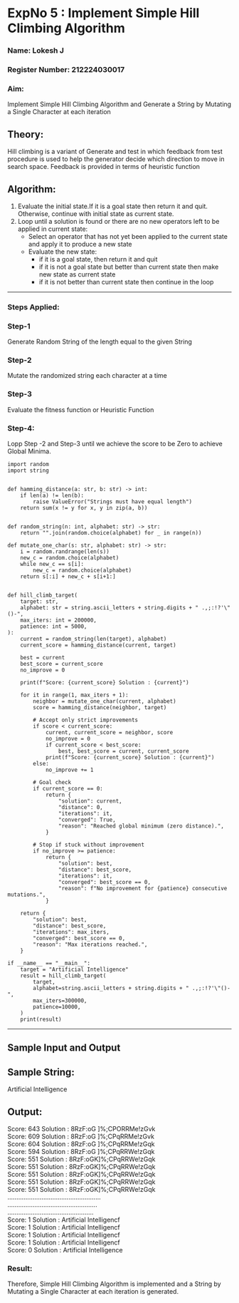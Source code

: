 <h1>ExpNo 5 : Implement Simple Hill Climbing Algorithm</h1> 
<h3>Name: Lokesh J            </h3>
<h3>Register Number:  212224030017           </h3>
<H3>Aim:</H3>
<p>Implement Simple Hill Climbing Algorithm and Generate a String by Mutating a Single Character at each iteration </p>
<h2> Theory: </h2>
<p>Hill climbing is a variant of Generate and test in which feedback from test procedure is used to help the generator decide which direction to move in search space.
Feedback is provided in terms of heuristic function
</p>


<h2>Algorithm:</h2>
<p>
<ol>
 <li> Evaluate the initial state.If it is a goal state then return it and quit. Otherwise, continue with initial state as current state.</li> 
<li>Loop until a solution is found or there are no new operators left to be applied in current state:
<ul><li>Select an operator that has not yet been applied to the current state and apply it to produce a new state</li>
<li>Evaluate the new state:
  <ul>
<li>if it is a goal state, then return it and quit</li>
<li>if it is not a goal state but better than current state then make new state as current state</li>
<li>if it is not better than current state then continue in the loop</li>
    </ul>
</li>
</ul>
</li>
</ol>

</p>
<hr>
<h3> Steps Applied:</h3>
<h3>Step-1</h3>
<p> Generate Random String of the length equal to the given String</p>
<h3>Step-2</h3>
<p>Mutate the randomized string each character at a time</p>
<h3>Step-3</h3>
<p> Evaluate the fitness function or Heuristic Function</p>
<h3>Step-4:</h3>
<p> Lopp Step -2 and Step-3  until we achieve the score to be Zero to achieve Global Minima.</p>

```
import random
import string


def hamming_distance(a: str, b: str) -> int:
    if len(a) != len(b):
        raise ValueError("Strings must have equal length")
    return sum(x != y for x, y in zip(a, b))


def random_string(n: int, alphabet: str) -> str:
    return "".join(random.choice(alphabet) for _ in range(n))

def mutate_one_char(s: str, alphabet: str) -> str:
    i = random.randrange(len(s))
    new_c = random.choice(alphabet)
    while new_c == s[i]:
        new_c = random.choice(alphabet)
    return s[:i] + new_c + s[i+1:]


def hill_climb_target(
    target: str,
    alphabet: str = string.ascii_letters + string.digits + " .,;:!?'\"()-",
    max_iters: int = 200000,
    patience: int = 5000,
):
    current = random_string(len(target), alphabet)
    current_score = hamming_distance(current, target)

    best = current
    best_score = current_score
    no_improve = 0

    print(f"Score: {current_score} Solution : {current}")

    for it in range(1, max_iters + 1):
        neighbor = mutate_one_char(current, alphabet)
        score = hamming_distance(neighbor, target)

        # Accept only strict improvements
        if score < current_score:
            current, current_score = neighbor, score
            no_improve = 0
            if current_score < best_score:
                best, best_score = current, current_score
            print(f"Score: {current_score} Solution : {current}")
        else:
            no_improve += 1

        # Goal check
        if current_score == 0:
            return {
                "solution": current,
                "distance": 0,
                "iterations": it,
                "converged": True,
                "reason": "Reached global minimum (zero distance).",
            }

        # Stop if stuck without improvement
        if no_improve >= patience:
            return {
                "solution": best,
                "distance": best_score,
                "iterations": it,
                "converged": best_score == 0,
                "reason": f"No improvement for {patience} consecutive mutations.",
            }

    return {
        "solution": best,
        "distance": best_score,
        "iterations": max_iters,
        "converged": best_score == 0,
        "reason": "Max iterations reached.",
    }

if __name__ == "__main__":
    target = "Artificial Intelligence"
    result = hill_climb_target(
        target,
        alphabet=string.ascii_letters + string.digits + " .,;:!?'\"()-",
        max_iters=300000,
        patience=10000,
    )
    print(result)

 ```

<hr>
<h2>Sample Input and Output</h2>
<h2>Sample String:</h2> Artificial Intelligence
<h2>Output:</h2>
Score: 643  Solution :  8RzF:oG ]%;CPORRMe!zGvk<br>
Score: 609  Solution :  8RzF:oG ]%;CPqRRMe!zGvk<br>
Score: 604  Solution :  8RzF:oG ]%;CPqRRMe!zGqk<br>
Score: 594  Solution :  8RzF:oG ]%;CPqRRWe!zGqk<br>
Score: 551  Solution :  8RzF:oGK]%;CPqRRWe!zGqk<br>
Score: 551  Solution :  8RzF:oGK]%;CPqRRWe!zGqk<br>
Score: 551  Solution :  8RzF:oGK]%;CPqRRWe!zGqk<br>
Score: 551  Solution :  8RzF:oGK]%;CPqRRWe!zGqk<br>
Score: 551  Solution :  8RzF:oGK]%;CPqRRWe!zGqk<br>
....................................................<br>
..................................................<br>
................................................<br>
Score: 1  Solution :  Artificial Intelligencf<br>
Score: 1  Solution :  Artificial Intelligencf<br>
Score: 1  Solution :  Artificial Intelligencf<br>
Score: 1  Solution :  Artificial Intelligencf<br>
Score: 0  Solution :  Artificial Intelligence<br>

<H3>Result:</H3>
<p>Therefore, Simple Hill Climbing Algorithm is implemented and a String by Mutating a Single Character at each iteration is generated.</p>
